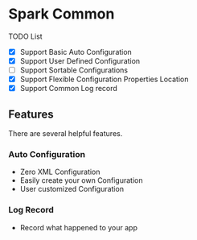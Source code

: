 # Spark Common

TODO List
- [x] Support Basic Auto Configuration
- [x] Support User Defined Configuration
- [ ] Support Sortable Configurations
- [x] Support Flexible Configuration Properties Location
- [x] Support Common Log record

## Features

There are several helpful features.

### Auto Configuration

* Zero XML Configuration
* Easily create your own Configuration
* User customized Configuration

### Log Record

* Record what happened to your app

